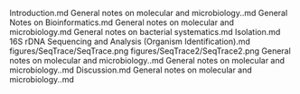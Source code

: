Introduction.md
General notes on molecular and microbiology..md
General Notes on Bioinformatics.md
General notes on molecular and microbiology.md
General notes on bacterial systematics.md
Isolation.md
16S rDNA Sequencing and Analysis (Organism Identification).md
figures/SeqTrace/SeqTrace.png
figures/SeqTrace2/SeqTrace2.png
General notes on molecular and microbiology..md
General notes on molecular and microbiology..md
Discussion.md
General notes on molecular and microbiology..md